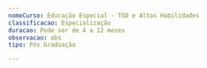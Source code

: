 ```yaml
---
nomeCurso: Educação Especial - TGD e Altas Habilidades
classificacao: Especialização
duracao: Pode ser de 4 a 12 meses
observacao: obs
tipo: Pós Graduação

---
```


